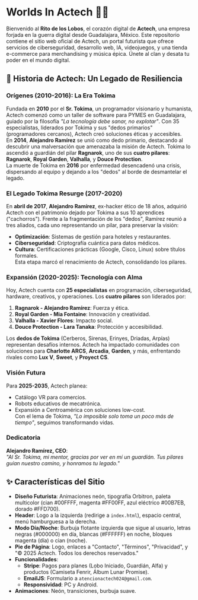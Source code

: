# Worlds In Actech 🌌🐺

Bienvenido al **Rito de los Lobos**, el corazón digital de **Actech**, una empresa forjada en la guerra digital desde Guadalajara, México. Este repositorio contiene el sitio web oficial de Actech, un portal futurista que ofrece servicios de ciberseguridad, desarrollo web, IA, videojuegos, y una tienda e-commerce para merchandising y música épica. Únete al clan y desata tu poder en el mundo digital.

## 📖 Historia de Actech: Un Legado de Resiliencia

### Orígenes (2010-2016): La Era Tokima
Fundada en **2010** por el **Sr. Tokima**, un programador visionario y humanista, Actech comenzó como un taller de software para PYMES en Guadalajara, guiado por la filosofía *"La tecnología debe sanar, no explotar"*. Con 35 especialistas, liderados por Tokima y sus "dedos primarios" (programadores cercanos), Actech creó soluciones éticas y accesibles.  
En **2014**, **Alejandro Ramírez** se unió como dedo primario, destacando al descubrir una malversación que amenazaba la misión de Actech. Tokima lo ascendió a guardián del pilar **Ragnarok**, uno de sus **cuatro pilares**: **Ragnarok**, **Royal Garden**, **Valhalla**, y **Douce Protection**.  
La muerte de Tokima en **2016** por enfermedad desencadenó una crisis, dispersando al equipo y dejando a los "dedos" al borde de desmantelar el legado.

### El Legado Tokima Resurge (2017-2020)
En **abril de 2017**, **Alejandro Ramírez**, ex-hacker ético de 18 años, adquirió Actech con el patrimonio dejado por Tokima a sus 10 aprendices ("cachorros"). Frente a la fragmentación de los "dedos", Ramírez reunió a tres aliados, cada uno representando un pilar, para preservar la visión:  
- **Optimización**: Sistemas de gestión para hoteles y restaurantes.  
- **Ciberseguridad**: Criptografía cuántica para datos médicos.  
- **Cultura**: Certificaciones prácticas (Google, Cisco, Linux) sobre títulos formales.  
Esta etapa marcó el renacimiento de Actech, consolidando los pilares.

### Expansión (2020-2025): Tecnología con Alma
Hoy, Actech cuenta con **25 especialistas** en programación, ciberseguridad, hardware, creativos, y operaciones. Los **cuatro pilares** son liderados por:  
1. **Ragnarok - Alejandro Ramírez**: Fuerza y ética.  
2. **Royal Garden - Mia Fontaine**: Innovación y creatividad.  
3. **Valhalla - Xavier Flores**: Impacto social.  
4. **Douce Protection - Lara Tanaka**: Protección y accesibilidad.  

Los **dedos de Tokima** (Cerberos, Sirenas, Erinyes, Driadas, Arpías) representan desafíos internos. Actech ha impactado comunidades con soluciones para **Charlotte ARCS**, **Arcadia**, **Garden**, y más, enfrentando rivales como **Lux V**, **Sweet**, y **Proyect CS**.

### Visión Futura
Para **2025-2035**, Actech planea:  
- Catálogo VR para comercios.  
- Robots educativos de mecatrónica.  
- Expansión a Centroamérica con soluciones low-cost.  
Con el lema de Tokima, *"Lo imposible solo toma un poco más de tiempo"*, seguimos transformando vidas.

### Dedicatoria
**Alejandro Ramírez, CEO**:  
*"Al Sr. Tokima, mi mentor, gracias por ver en mí un guardián. Tus pilares guían nuestro camino, y honramos tu legado."*

## ✨ Características del Sitio
- **Diseño Futurista**: Animaciones neón, tipografía Orbitron, paleta multicolor (cian #00FFFF, magenta #FF00FF, azul eléctrico #00B7EB, dorado #FFD700).  
- **Header**: Logo a la izquierda (redirige a `index.html`), espacio central, menú hamburguesa a la derecha.  
- **Modo Día/Noche**: Burbuja flotante izquierda que sigue al usuario, letras negras (#000000) en día, blancas (#FFFFFF) en noche, bloques magenta (día) o cian (noche).  
- **Pie de Página**: Logo, enlaces a "Contacto", "Términos", "Privacidad", y "© 2025 Actech. Todos los derechos reservados."  
- **Funcionalidades**:  
  - **Stripe**: Pagos para planes (Lobo Iniciado, Guardián, Alfa) y productos (Camiseta Fenrir, Álbum Lunar Promise).  
  - **EmailJS**: Formulario a `atencionactech024@gmail.com`.  
  - **Responsividad**: PC y Android.  
- **Animaciones**: Neón, transiciones, burbuja suave.

